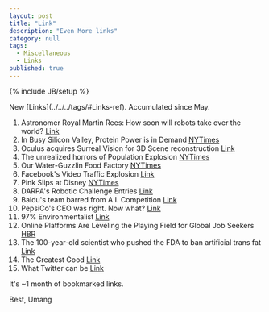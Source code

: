 ```yaml
---
layout: post
title: "Link"
description: "Even More links"
category: null
tags: 
  - Miscellaneous
  - Links
published: true
---
```


{% include JB/setup %}

<p>
New [Links](../../../tags/#Links-ref). Accumulated since May.
</p>

1. Astronomer Royal Martin Rees: How soon will robots take over the world? [Link](http://www.telegraph.co.uk/culture/hay-festival/11605785/Astronomer-Royal-Martin-Rees-predicts-the-world-will-be-run-by-computers-soon.html)
2. In Busy Silicon Valley, Protein Power is in Demand [NYTimes](http://www.nytimes.com/2015/05/25/technology/in-busy-silicon-valley-protein-powder-is-in-demand.html)
3. Oculus acquires Surreal Vision for 3D Scene reconstruction [Link](http://www.roadtovr.com/oculus-acquires-computer-vision-company-surreal-vision-for-3d-scene-reconstruction/)
4. The unrealized horrors of Population Explosion [NYTimes](http://www.nytimes.com/2015/06/01/us/the-unrealized-horrors-of-population-explosion.html)
5. Our Water-Guzzlin Food Factory [NYTimes](http://www.nytimes.com/2015/05/31/opinion/sunday/nicholas-kristof-our-water-guzzling-food-factory.html)
6. Facebook's Video Traffic Explosion [Link](http://fortune.com/2015/06/03/facebook-video-traffic/)
7. Pink Slips at Disney [NYTimes](http://www.nytimes.com/2015/06/04/us/last-task-after-layoff-at-disney-train-foreign-replacements.html)
8. DARPA's Robotic Challenge Entries [Link](http://www.popsci.com/meet-darpas-rescue-robot-competitors)
9. Baidu's team barred from A.I. Competition [Link](http://www.nytimes.com/2015/06/04/technology/computer-scientists-are-astir-after-baidu-team-is-barred-from-ai-competition.html)
10. PepsiCo's CEO was right. Now what? [Link](http://fortune.com/2015/06/05/pepsico-ceo-indra-nooyi/)
11. 97% Environmentalist [Link](http://www.scottaaronson.com/blog/?p=2316)
12. Online Platforms Are Leveling the Playing Field for Global Job Seekers [HBR](https://hbr.org/2015/06/online-platforms-are-leveling-the-playing-field-for-global-job-seekers)
13. The 100-year-old scientist who pushed the FDA to ban artificial trans fat [Link](http://www.washingtonpost.com/news/to-your-health/wp/2015/06/16/the-100-year-old-scientist-who-pushed-the-fda-to-ban-artificial-trans-fat/)
14. The Greatest Good [Link](http://www.theatlantic.com/business/archive/2015/06/what-is-the-greatest-good/395768/?single_page=true)
15. What Twitter can be [Link](http://lowercasecapital.com/2015/06/03/what-twitter-can-be-2/)

It's ~1 month of bookmarked links.

Best, Umang
